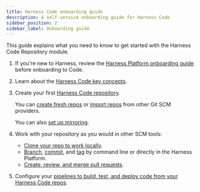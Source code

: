 ```yaml
---
title: Harness Code onboarding guide
description: A self-service onboarding guide for Harness Code
sidebar_position: 2
sidebar_label: Onboarding guide
---
```


This guide explains what you need to know to get started with the Harness Code Repository module.

1. If you're new to Harness, review the [Harness Platform onboarding guide](/docs/platform/get-started/onboarding-guide) before onboarding to Code.
2. Learn about the [Harness Code key concepts](./key-concepts.md).
3. Create your first [Harness Code repository](../config-repos/create-repo.md).

   You can [create fresh repos](./create-repo.md) or [import repos](../config-repos/import-repo.md) from other Git SCM providers.

   You can also [set up mirroring](../work-in-repos/mirror.md).

4. Work with your repository as you would in other SCM tools:

   * [Clone your repo to work locally](../work-in-repos/clone-repos.md).
   * [Branch](../work-in-repos/branch.md), [commit](../work-in-repos/commit.md), and [tag](../work-in-repos/tag.md) by command line or directly in the Harness Platform.
   * [Create, review, and merge pull requests](/docs/category/pull-requests). <!-- Maintain code quality: Conduct code reviews, configure status checks, define merge requirements, and select merge strategies. -->

5. Configure your [pipelines to build, test, and deploy code from your Harness Code repos](../pipelines/codebase-from-harness-code.md).
